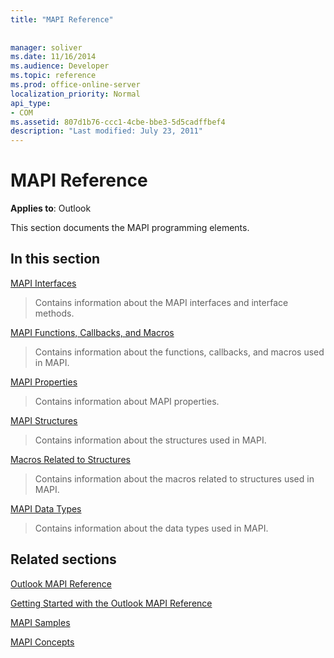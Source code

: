 ```yaml
---
title: "MAPI Reference"
 
 
manager: soliver
ms.date: 11/16/2014
ms.audience: Developer
ms.topic: reference
ms.prod: office-online-server
localization_priority: Normal
api_type:
- COM
ms.assetid: 807d1b76-ccc1-4cbe-bbe3-5d5cadffbef4
description: "Last modified: July 23, 2011"
---
```


# MAPI Reference

  
  
**Applies to**: Outlook 
  
This section documents the MAPI programming elements.
  
## In this section

[MAPI Interfaces](mapi-interfaces.md)
  
> Contains information about the MAPI interfaces and interface methods.
    
[MAPI Functions, Callbacks, and Macros](mapi-functions-callbacks-and-macros.md)
  
> Contains information about the functions, callbacks, and macros used in MAPI.
    
[MAPI Properties](mapi-properties.md)
  
> Contains information about MAPI properties.
    
[MAPI Structures](mapi-structures.md)
  
> Contains information about the structures used in MAPI.
    
[Macros Related to Structures](macros-related-to-structures.md)
  
> Contains information about the macros related to structures used in MAPI.
    
[MAPI Data Types](mapi-data-types.md)
  
> Contains information about the data types used in MAPI.
    
## Related sections

[Outlook MAPI Reference](outlook-mapi-reference.md)
  
[Getting Started with the Outlook MAPI Reference](getting-started-with-the-outlook-mapi-reference.md)
  
[MAPI Samples](mapi-samples.md)
  
[MAPI Concepts](mapi-concepts.md)
  

